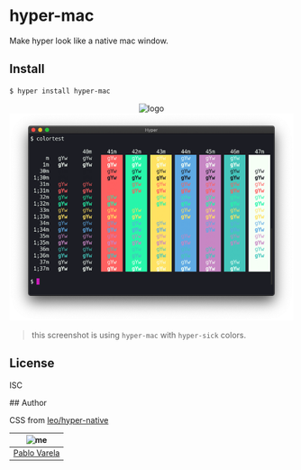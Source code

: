 # hyper-mac

Make hyper look like a native mac window.

## Install

```bash
$ hyper install hyper-mac
```

<p align="center">
  <img src="https://assets.zeit.co/image/upload/v1549723846/repositories/hyper/hyper-3-repo-banner.png" alt="logo">
  <br>
  <img src="https://github.com/pablopunk/art/raw/master/sick-colors/terminal.png" alt="screenshot">
</p>

> this screenshot is using `hyper-mac` with `hyper-sick` colors.

## License

ISC

## Author

CSS from [leo/hyper-native](/leo/hyper-native)

| ![me](https://gravatar.com/avatar/fa50aeff0ddd6e63273a068b04353d9d?size=100) |
| ---------------------------------------------------------------------------- |
| [Pablo Varela](https://pablo.life)                                           |
